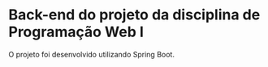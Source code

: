 # Back-end do projeto da disciplina de Programação Web I 
O projeto foi desenvolvido utilizando Spring Boot.
